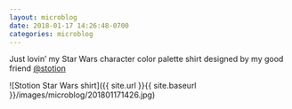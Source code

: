 ```yaml
---
layout: microblog
date: 2018-01-17 14:26:48-0700
categories: microblog
---
```

Just lovin’ my Star Wars character color palette shirt designed by my good friend [@stotion](https://twitter.com/stotion)

![Stotion Star Wars shirt]({{ site.url }}{{ site.baseurl }}/images/microblog/201801171426.jpg)

